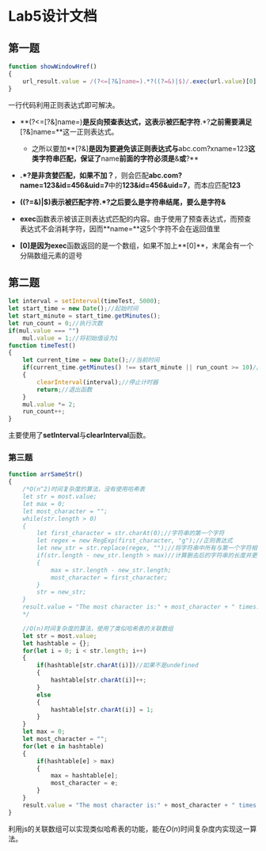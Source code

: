 # Lab5设计文档

## 第一题

```js
function showWindowHref()
{
    url_result.value = /(?<=[?&]name=).*?((?=&)|$)/.exec(url.value)[0];
}
```

一行代码利用正则表达式即可解决。

* **(?<=[?&]name=)**是反向预查表达式，这表示被匹配字符**.\*?**之前需要满足**[?&]name=**这一正则表达式。
  * 之所以要加**[?&]**是因为要避免该正则表达式与**abc.com?xname=123**这类字符串匹配，保证了**name**前面的字符必须是**&**或**?**

* **.*?**是非贪婪匹配，如果不加**？**，则会匹配**abc.com?name=123&id=456&uid=7**中的**123&id=456&uid=7**，而本应匹配**123**
* **((?=&)|$)**表示被匹配字符**.\*?**之后要么是字符串结尾，要么是字符**&**

* **exec**函数表示被该正则表达式匹配的内容。由于使用了预查表达式，而预查表达式不会消耗字符，因而**name=**这5个字符不会在返回值里
* **[0]**是因为**exec**函数返回的是一个数组，如果不加上**[0]**，末尾会有一个分隔数组元素的逗号

## 第二题

```js
let interval = setInterval(timeTest, 5000);
let start_time = new Date();//起始时间
let start_minute = start_time.getMinutes();
let run_count = 0;//执行次数
if(mul.value === "")
    mul.value = 1;//将初始值设为1
function timeTest()
{
    let current_time = new Date();//当前时间
    if(current_time.getMinutes() !== start_minute || run_count >= 10)//如果分钟数有变化或者执行次数大于10次
    {
        clearInterval(interval);//停止计时器
        return;//退出函数
    }
    mul.value *= 2;
    run_count++;
}
```

主要使用了**setInterval**与**clearInterval**函数。

### 第三题

```js
function arrSameStr()
{
    /*O(n^2)时间复杂度的算法，没有使用哈希表
    let str = most.value;
    let max = 0;
    let most_character = "";
    while(str.length > 0)
    {
        let first_character = str.charAt(0);//字符串的第一个字符
        let regex = new RegExp(first_character, "g");//正则表达式
        let new_str = str.replace(regex, "");//将字符串中所有与第一个字符相等的字符删去
        if(str.length - new_str.length > max)//计算删去后的字符串的长度并更新答案
        {
            max = str.length - new_str.length;
            most_character = first_character;
        }
        str = new_str;
    }
    result.value = "The most character is:" + most_character + " times:" + max;
    */

    //O(n)时间复杂度的算法，使用了类似哈希表的关联数组
    let str = most.value;
    let hashtable = {};
    for(let i = 0; i < str.length; i++)
    {
        if(hashtable[str.charAt(i)])//如果不是undefined
        {
            hashtable[str.charAt(i)]++;
        }
        else
        {
            hashtable[str.charAt(i)] = 1;
        }
    }
    let max = 0;
    let most_character = "";
    for(let e in hashtable)
    {
        if(hashtable[e] > max)
        {
            max = hashtable[e];
            most_character = e;
        }
    }
    result.value = "The most character is:" + most_character + " times:" + max;
}
```

利用js的关联数组可以实现类似哈希表的功能，能在$O(n)$时间复杂度内实现这一算法。 

